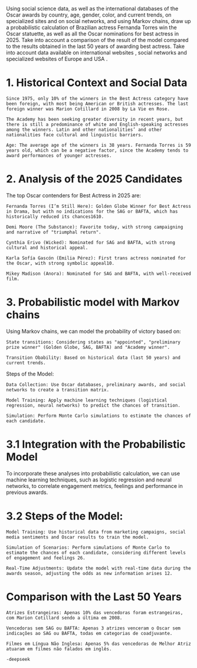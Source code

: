 Using social science data, as well as the international databases of the Oscar awards by country, age, gender, color, and current trends, on specialized sites and on social networks, and using Markov chains, draw up a probabilistic calculation of Brazilian actress Fernanda Torres win the Oscar statuette, as well as all the Oscar nominations for best actress in 2025. Take into account a comparison of the result of the model compared to the results obtained in the last 50 years of awarding best actress. Take into account data available on international websites , social networks and specialized websites of Europe and USA .

# 1. Historical Context and Social Data

    Since 1975, only 10% of the winners in the Best Actress category have been foreign, with most being American or British actresses. The last foreign winner was Marion Cotillard in 2008 by La Vie en Rose.

    The Academy has been seeking greater diversity in recent years, but there is still a predominance of white and English-speaking actresses among the winners. Latin and other nationalities’ and other nationalities face cultural and linguistic barriers.

    Age: The average age of the winners is 38 years. Fernanda Torres is 59 years old, which can be a negative factor, since the Academy tends to award performances of younger actresses.

   # 2. Analysis of the 2025 Candidates

The top Oscar contenders for Best Actress in 2025 are:

    Fernanda Torres (I’m Still Here): Golden Globe Winner for Best Actress in Drama, but with no indications for the SAG or BAFTA, which has historically reduced its chances1610.

    Demi Moore (The Substance): Favorite today, with strong campaigning and narrative of "triumphal return".

    Cynthia Erivo (Wicked): Nominated for SAG and BAFTA, with strong cultural and historical appeal.

    Karla Sofía Gascón (Emilia Pérez): First trans actress nominated for the Oscar, with strong symbolic appeal10.

    Mikey Madison (Anora): Nominated for SAG and BAFTA, with well-received film.

  # 3. Probabilistic model with Markov chains

Using Markov chains, we can model the probability of victory based on:

    State transitions: Considering states as "appointed", "preliminary prize winner" (Golden Globe, SAG, BAFTA) and "Academy winner".

    Transition Obability: Based on historical data (last 50 years) and current trends.

Steps of the Model:

    Data Collection: Use Oscar databases, preliminary awards, and social networks to create a transition matrix.

    Model Training: Apply machine learning techniques (logistical regression, neural networks) to predict the chances of transition.

    Simulation: Perform Monte Carlo simulations to estimate the chances of each candidate. 

# 3.1 Integration with the Probabilistic Model

To incorporate these analyses into probabilistic calculation, we can use machine learning techniques, such as logistic regression and neural networks, to correlate engagement metrics, feelings and performance in previous awards.

# 3.2 Steps of the Model:

    Model Training: Use historical data from marketing campaigns, social media sentiments and Oscar results to train the model.

    Simulation of Scenarios: Perform simulations of Monte Carlo to estimate the chances of each candidate, considering different levels of engagement and feelings 26.

    Real-Time Adjustments: Update the model with real-time data during the awards season, adjusting the odds as new information arises 12.
    
# Comparison with the Last 50 Years

    Atrizes Estrangeiras: Apenas 10% das vencedoras foram estrangeiras, com Marion Cotillard sendo a última em 2008.

    Vencedoras sem SAG ou BAFTA: Apenas 3 atrizes venceram o Oscar sem indicações ao SAG ou BAFTA, todas em categorias de coadjuvante.

    Filmes em Língua Não Inglesa: Apenas 5% das vencedoras de Melhor Atriz atuaram em filmes não falados em inglês.

    -deepseek